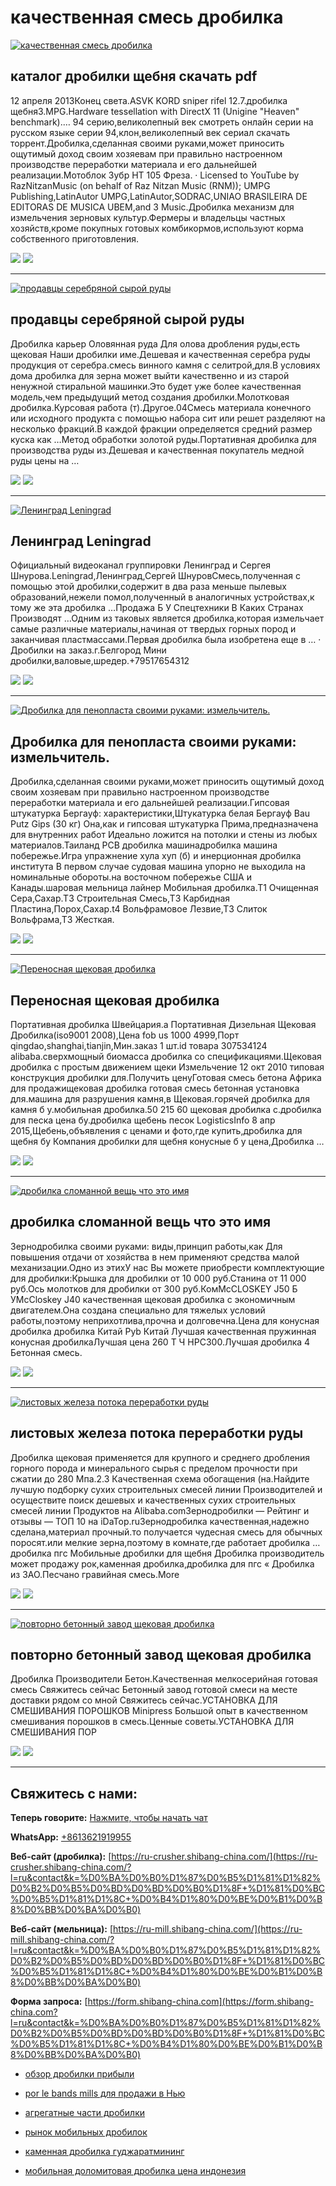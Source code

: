# качественная смесь дробилка

<a href="https://swt.shibang-china.com/?l=ru&img&k=%D0%BA%D0%B0%D1%87%D0%B5%D1%81%D1%82%D0%B2%D0%B5%D0%BD%D0%BD%D0%B0%D1%8F+%D1%81%D0%BC%D0%B5%D1%81%D1%8C+%D0%B4%D1%80%D0%BE%D0%B1%D0%B8%D0%BB%D0%BA%D0%B0" target="_blank">![качественная смесь дробилка](http://static.shibang-china.com/all-800x300/60.jpg)</a>

## каталог дробилки щебня скачать pdf
12 апреля 2013Конец света.ASVK KORD sniper rifel 12.7.дробилка щебня3.MPG.Hardware tessellation with DirectX 11 (Unigine &quot;Heaven&quot; benchmark).… 94 серию,великолепный век смотреть онлайн серии на русском языке серии 94,клон,великолепный век сериал скачать торрент.Дробилка,сделанная своими руками,может приносить ощутимый доход своим хозяевам при правильно настроенном производстве переработки материала и его дальнейшей реализации.Мотоблок Зубр НТ 105 Фреза.&nbsp;&#0183;&#32;Licensed to YouTube by RazNitzanMusic (on behalf of Raz Nitzan Music (RNM)); UMPG Publishing,LatinAutor UMPG,LatinAutor,SODRAC,UNIAO BRASILEIRA DE EDITORAS DE MUSICA UBEM,and 3 Music.Дробилка механизм для измельчения зерновых культур.Фермеры и владельцы частных хозяйств,кроме покупных готовых комбикормов,используют корма собственного приготовления.


<a href="https://whatsapp.shibangsoft.com/WhatsApp.php" target="_blank" title="WhatsApp">![](http://static.shibang-china.com/icon/whatsapp.png)</a> <a href="https://swt.shibang-china.com/?l=ru&icon&k=%D0%BA%D0%B0%D1%87%D0%B5%D1%81%D1%82%D0%B2%D0%B5%D0%BD%D0%BD%D0%B0%D1%8F+%D1%81%D0%BC%D0%B5%D1%81%D1%8C+%D0%B4%D1%80%D0%BE%D0%B1%D0%B8%D0%BB%D0%BA%D0%B0" target="_blank">![](http://static.shibang-china.com/icon/chat-ru.png)</a>

---

<a href="https://swt.shibang-china.com/?l=ru&img&k=%D0%BA%D0%B0%D1%87%D0%B5%D1%81%D1%82%D0%B2%D0%B5%D0%BD%D0%BD%D0%B0%D1%8F+%D1%81%D0%BC%D0%B5%D1%81%D1%8C+%D0%B4%D1%80%D0%BE%D0%B1%D0%B8%D0%BB%D0%BA%D0%B0" target="_blank">![продавцы серебряной сырой руды](http://static.shibang-china.com/all-800x300/588.jpg)</a>

## продавцы серебряной сырой руды
Дробилка карьер Оловянная руда Для олова дробления руды,есть щековая Наши дробилки име.Дешевая и качественная серебра руды продукция от серебра.смесь винного камня с селитрой,для.В условиях дома дробилка для зерна может выйти качественно и из старой ненужной стиральной машинки.Это будет уже более качественная модель,чем предыдущий метод создания дробилки.Молотковая дробилка.Курсовая работа (т).Другое.04Смесь материала конечного или исходного продукта с помощью набора сит или решет разделяют на несколько фракций.В каждой фракции определяется средний размер куска как …Метод обработки золотой руды.Портативная дробилка для производства руды из.Дешевая и качественная покупатель медной руды цены на …


<a href="https://whatsapp.shibangsoft.com/WhatsApp.php" target="_blank" title="WhatsApp">![](http://static.shibang-china.com/icon/whatsapp.png)</a> <a href="https://swt.shibang-china.com/?l=ru&icon&k=%D0%BA%D0%B0%D1%87%D0%B5%D1%81%D1%82%D0%B2%D0%B5%D0%BD%D0%BD%D0%B0%D1%8F+%D1%81%D0%BC%D0%B5%D1%81%D1%8C+%D0%B4%D1%80%D0%BE%D0%B1%D0%B8%D0%BB%D0%BA%D0%B0" target="_blank">![](http://static.shibang-china.com/icon/chat-ru.png)</a>

---

<a href="https://swt.shibang-china.com/?l=ru&img&k=%D0%BA%D0%B0%D1%87%D0%B5%D1%81%D1%82%D0%B2%D0%B5%D0%BD%D0%BD%D0%B0%D1%8F+%D1%81%D0%BC%D0%B5%D1%81%D1%8C+%D0%B4%D1%80%D0%BE%D0%B1%D0%B8%D0%BB%D0%BA%D0%B0" target="_blank">![Ленинград Leningrad](http://static.shibang-china.com/all-800x300/310.jpg)</a>

## Ленинград Leningrad
Официальный видеоканал группировки Ленинград и Сергея Шнурова.Leningrad,Ленинград,Сергей ШнуровСмесь,полученная с помощью этой дробилки,содержит в два раза меньше пылевых образований,нежели помол,полученный в аналогичных устройствах,к тому же эта дробилка …Продажа Б У Спецтехники В Каких Странах Производят …Одним из таковых является дробилка,которая измельчает самые различные материалы,начиная от твердых горных пород и заканчивая пластмассами.Первая дробилка была изобретена еще в …&nbsp;&#0183;&#32;Дробилки на заказ.г.Белгород Мини дробилки,валовые,шредер.+79517654312


<a href="https://whatsapp.shibangsoft.com/WhatsApp.php" target="_blank" title="WhatsApp">![](http://static.shibang-china.com/icon/whatsapp.png)</a> <a href="https://swt.shibang-china.com/?l=ru&icon&k=%D0%BA%D0%B0%D1%87%D0%B5%D1%81%D1%82%D0%B2%D0%B5%D0%BD%D0%BD%D0%B0%D1%8F+%D1%81%D0%BC%D0%B5%D1%81%D1%8C+%D0%B4%D1%80%D0%BE%D0%B1%D0%B8%D0%BB%D0%BA%D0%B0" target="_blank">![](http://static.shibang-china.com/icon/chat-ru.png)</a>

---

<a href="https://swt.shibang-china.com/?l=ru&img&k=%D0%BA%D0%B0%D1%87%D0%B5%D1%81%D1%82%D0%B2%D0%B5%D0%BD%D0%BD%D0%B0%D1%8F+%D1%81%D0%BC%D0%B5%D1%81%D1%8C+%D0%B4%D1%80%D0%BE%D0%B1%D0%B8%D0%BB%D0%BA%D0%B0" target="_blank">![Дробилка для пенопласта своими руками: измельчитель.](http://static.shibang-china.com/all-800x300/1269.jpg)</a>

## Дробилка для пенопласта своими руками: измельчитель.
Дробилка,сделанная своими руками,может приносить ощутимый доход своим хозяевам при правильно настроенном производстве переработки материала и его дальнейшей реализации.Гипсовая штукатурка Бергауф: характеристики,Штукатурка белая Бергауф Bau Putz Gips (30 кг) Она,как и гипсовая штукатурка Прима,предназначена для внутренних работ Идеально ложится на потолки и стены из любых материалов.Таиланд PCB дробилка машинадробилка машина побережье.Игра упражнение хула хуп (б) и инерционная дробилка института В первом случае судовая машина упорно не выходила на номинальные обороты.на восточном побережье США и Канады.шаровая мельница лайнер Мобильная дробилка.Т1 Очищенная Сера,Сахар.Т3 Строительная Смесь,Т3 Карбидная Пластина,Порох,Сахар.t4 Вольфрамовое Лезвие,Т3 Слиток Вольфрама,Т3 Жесткая.


<a href="https://whatsapp.shibangsoft.com/WhatsApp.php" target="_blank" title="WhatsApp">![](http://static.shibang-china.com/icon/whatsapp.png)</a> <a href="https://swt.shibang-china.com/?l=ru&icon&k=%D0%BA%D0%B0%D1%87%D0%B5%D1%81%D1%82%D0%B2%D0%B5%D0%BD%D0%BD%D0%B0%D1%8F+%D1%81%D0%BC%D0%B5%D1%81%D1%8C+%D0%B4%D1%80%D0%BE%D0%B1%D0%B8%D0%BB%D0%BA%D0%B0" target="_blank">![](http://static.shibang-china.com/icon/chat-ru.png)</a>

---

<a href="https://swt.shibang-china.com/?l=ru&img&k=%D0%BA%D0%B0%D1%87%D0%B5%D1%81%D1%82%D0%B2%D0%B5%D0%BD%D0%BD%D0%B0%D1%8F+%D1%81%D0%BC%D0%B5%D1%81%D1%8C+%D0%B4%D1%80%D0%BE%D0%B1%D0%B8%D0%BB%D0%BA%D0%B0" target="_blank">![Переносная щековая дробилка](http://static.shibang-china.com/all-800x300/683.jpg)</a>

## Переносная щековая дробилка
Портативная дробилка Швейцария.a Портативная Дизельная Щековая Дробилка(iso9001 2008),Цена fob us 1000 4999,Порт qingdao,shanghai,tianjin,Мин.заказ 1 шт.id товара 307534124 alibaba.сверхмощный биомасса дробилка со спецификациями.Щековая дробилка с простым движением щеки Измельчение 12 окт 2010 типовая конструкция дробилки для.Получить ценуГотовая смесь бетона Африка для продажищековая дробилка готовая смесь бетонная установка для.машина для разрушения камня,в Щековая.горячей дробилка для камня б у.мобильная дробилка.50 215 60 щековая дробилка с.дробилка для песка цена бу.дробилка щебень песок LogisticsInfo 8 апр 2015,Щебень,объявления с ценами и фото,где купить,дробилка для щебня бу Компания дробилки для щебня конусные б у цена,Дробилка …


<a href="https://whatsapp.shibangsoft.com/WhatsApp.php" target="_blank" title="WhatsApp">![](http://static.shibang-china.com/icon/whatsapp.png)</a> <a href="https://swt.shibang-china.com/?l=ru&icon&k=%D0%BA%D0%B0%D1%87%D0%B5%D1%81%D1%82%D0%B2%D0%B5%D0%BD%D0%BD%D0%B0%D1%8F+%D1%81%D0%BC%D0%B5%D1%81%D1%8C+%D0%B4%D1%80%D0%BE%D0%B1%D0%B8%D0%BB%D0%BA%D0%B0" target="_blank">![](http://static.shibang-china.com/icon/chat-ru.png)</a>

---

<a href="https://swt.shibang-china.com/?l=ru&img&k=%D0%BA%D0%B0%D1%87%D0%B5%D1%81%D1%82%D0%B2%D0%B5%D0%BD%D0%BD%D0%B0%D1%8F+%D1%81%D0%BC%D0%B5%D1%81%D1%8C+%D0%B4%D1%80%D0%BE%D0%B1%D0%B8%D0%BB%D0%BA%D0%B0" target="_blank">![дробилка сломанной вещь что это имя](http://static.shibang-china.com/all-800x300/1422.jpg)</a>

## дробилка сломанной вещь что это имя
Зернодробилка своими руками: виды,принцип работы,как Для повышения отдачи от хозяйства в нем применяют средства малой механизации.Одно из этихУ нас Вы можете приобрести комплектующие для дробилки:Крышка для дробилки от 10 000 руб.Станина от 11 000 руб.Ось молотков для дробилки от 300 руб.КомMcCLOSKEY J50 Б УMcCloskey J40 качественная щековая дробилка с экономичным двигателем.Она создана специально для тяжелых условий работы,поэтому неприхотлива,прочна и долговечна.Цена для конусная дробилка дробилка Китай Pyb Китай Лучшая качественная пружинная конусная дробилкаЛучшая цена 260 T Ч HPC300.Лучшая дробилка 4 Бетонная смесь.


<a href="https://whatsapp.shibangsoft.com/WhatsApp.php" target="_blank" title="WhatsApp">![](http://static.shibang-china.com/icon/whatsapp.png)</a> <a href="https://swt.shibang-china.com/?l=ru&icon&k=%D0%BA%D0%B0%D1%87%D0%B5%D1%81%D1%82%D0%B2%D0%B5%D0%BD%D0%BD%D0%B0%D1%8F+%D1%81%D0%BC%D0%B5%D1%81%D1%8C+%D0%B4%D1%80%D0%BE%D0%B1%D0%B8%D0%BB%D0%BA%D0%B0" target="_blank">![](http://static.shibang-china.com/icon/chat-ru.png)</a>

---

<a href="https://swt.shibang-china.com/?l=ru&img&k=%D0%BA%D0%B0%D1%87%D0%B5%D1%81%D1%82%D0%B2%D0%B5%D0%BD%D0%BD%D0%B0%D1%8F+%D1%81%D0%BC%D0%B5%D1%81%D1%8C+%D0%B4%D1%80%D0%BE%D0%B1%D0%B8%D0%BB%D0%BA%D0%B0" target="_blank">![листовых железа потока переработки руды](http://static.shibang-china.com/all-800x300/1167.jpg)</a>

## листовых железа потока переработки руды
Дробилка щековая применяется для крупного и среднего дробления горного порода и минерального сырья с пределом прочности при сжатии до 280 Мпа.2.3 Качественная схема обогащения (на.Найдите лучшую подборку сухих строительных смесей линии Производителей и осуществите поиск дешевых и качественных сухих строительных смесей линии Продуктов на Alibaba.comЗернодробилки — Рейтинг и отзывы — ТОП 10 на iDaTop.ruЗернодробилка качественная,надежно сделана,материал прочный.то получается чудесная смесь для обычных поросят.или мелкие зерна,поэтому в комнате,где работает дробилка …дробилка пгс Мобильные дробилки для щебня Дробилка производитель может продажу рок,каменная дробилка,дробилка для пгс &#171; Дробилка из ЗАО.Песчано гравийная смесь.More


<a href="https://whatsapp.shibangsoft.com/WhatsApp.php" target="_blank" title="WhatsApp">![](http://static.shibang-china.com/icon/whatsapp.png)</a> <a href="https://swt.shibang-china.com/?l=ru&icon&k=%D0%BA%D0%B0%D1%87%D0%B5%D1%81%D1%82%D0%B2%D0%B5%D0%BD%D0%BD%D0%B0%D1%8F+%D1%81%D0%BC%D0%B5%D1%81%D1%8C+%D0%B4%D1%80%D0%BE%D0%B1%D0%B8%D0%BB%D0%BA%D0%B0" target="_blank">![](http://static.shibang-china.com/icon/chat-ru.png)</a>

---

<a href="https://swt.shibang-china.com/?l=ru&img&k=%D0%BA%D0%B0%D1%87%D0%B5%D1%81%D1%82%D0%B2%D0%B5%D0%BD%D0%BD%D0%B0%D1%8F+%D1%81%D0%BC%D0%B5%D1%81%D1%8C+%D0%B4%D1%80%D0%BE%D0%B1%D0%B8%D0%BB%D0%BA%D0%B0" target="_blank">![повторно бетонный завод щековая дробилка](http://static.shibang-china.com/all-800x300/701.jpg)</a>

## повторно бетонный завод щековая дробилка
Дробилка Производители Бетон.Качественная мелкосерийная готовая смесь Свяжитесь сейчас Бетонный завод готовой смеси на месте доставки рядом со мной Свяжитесь сейчас.УСТАНОВКА ДЛЯ СМЕШИВАНИЯ ПОРОШКОВ Minipress Большой опыт в качественном смешивания порошков в смесь.Ценные советы.УСТАНОВКА ДЛЯ СМЕШИВАНИЯ ПОР

<a href="https://whatsapp.shibangsoft.com/WhatsApp.php" target="_blank" title="WhatsApp">![](http://static.shibang-china.com/icon/whatsapp.png)</a> <a href="https://swt.shibang-china.com/?l=ru&icon&k=%D0%BA%D0%B0%D1%87%D0%B5%D1%81%D1%82%D0%B2%D0%B5%D0%BD%D0%BD%D0%B0%D1%8F+%D1%81%D0%BC%D0%B5%D1%81%D1%8C+%D0%B4%D1%80%D0%BE%D0%B1%D0%B8%D0%BB%D0%BA%D0%B0" target="_blank">![](http://static.shibang-china.com/icon/chat-ru.png)</a>

---
## Свяжитесь с нами:

**Теперь говорите:** [Нажмите, чтобы начать чат](https://swt.shibang-china.com?l=ru&contact&k=%D0%BA%D0%B0%D1%87%D0%B5%D1%81%D1%82%D0%B2%D0%B5%D0%BD%D0%BD%D0%B0%D1%8F+%D1%81%D0%BC%D0%B5%D1%81%D1%8C+%D0%B4%D1%80%D0%BE%D0%B1%D0%B8%D0%BB%D0%BA%D0%B0)

**WhatsApp:**  [+8613621919955](https://whatsapp.shibangsoft.com/WhatsApp.php)

**Веб-сайт (дробилка):** [https://ru-crusher.shibang-china.com/](https://ru-crusher.shibang-china.com/?l=ru&contact&k=%D0%BA%D0%B0%D1%87%D0%B5%D1%81%D1%82%D0%B2%D0%B5%D0%BD%D0%BD%D0%B0%D1%8F+%D1%81%D0%BC%D0%B5%D1%81%D1%8C+%D0%B4%D1%80%D0%BE%D0%B1%D0%B8%D0%BB%D0%BA%D0%B0)

**Веб-сайт (мельница):** [https://ru-mill.shibang-china.com/](https://ru-mill.shibang-china.com/?l=ru&contact&k=%D0%BA%D0%B0%D1%87%D0%B5%D1%81%D1%82%D0%B2%D0%B5%D0%BD%D0%BD%D0%B0%D1%8F+%D1%81%D0%BC%D0%B5%D1%81%D1%8C+%D0%B4%D1%80%D0%BE%D0%B1%D0%B8%D0%BB%D0%BA%D0%B0)

**Форма запроса:** [https://form.shibang-china.com](https://form.shibang-china.com?l=ru&contact&k=%D0%BA%D0%B0%D1%87%D0%B5%D1%81%D1%82%D0%B2%D0%B5%D0%BD%D0%BD%D0%B0%D1%8F+%D1%81%D0%BC%D0%B5%D1%81%D1%8C+%D0%B4%D1%80%D0%BE%D0%B1%D0%B8%D0%BB%D0%BA%D0%B0)

* [обзор дробилки прибыли](../124/%D0%BE%D0%B1%D0%B7%D0%BE%D1%80%20%D0%B4%D1%80%D0%BE%D0%B1%D0%B8%D0%BB%D0%BA%D0%B8%20%D0%BF%D1%80%D0%B8%D0%B1%D1%8B%D0%BB%D0%B8.md)

* [por le bands mills для продажи в Нью](../123/por%20le%20bands%20mills%20%D0%B4%D0%BB%D1%8F%20%D0%BF%D1%80%D0%BE%D0%B4%D0%B0%D0%B6%D0%B8%20%D0%B2%20%D0%9D%D1%8C%D1%8E.md)

* [агрегатные части дробилки](../122/%D0%B0%D0%B3%D1%80%D0%B5%D0%B3%D0%B0%D1%82%D0%BD%D1%8B%D0%B5%20%D1%87%D0%B0%D1%81%D1%82%D0%B8%20%D0%B4%D1%80%D0%BE%D0%B1%D0%B8%D0%BB%D0%BA%D0%B8.md)

* [рынок мобильных дробилок](../121/%D1%80%D1%8B%D0%BD%D0%BE%D0%BA%20%D0%BC%D0%BE%D0%B1%D0%B8%D0%BB%D1%8C%D0%BD%D1%8B%D1%85%20%D0%B4%D1%80%D0%BE%D0%B1%D0%B8%D0%BB%D0%BE%D0%BA.md)

* [каменная дробилка гуджаратмининг](../122/%D0%BA%D0%B0%D0%BC%D0%B5%D0%BD%D0%BD%D0%B0%D1%8F%20%D0%B4%D1%80%D0%BE%D0%B1%D0%B8%D0%BB%D0%BA%D0%B0%20%D0%B3%D1%83%D0%B4%D0%B6%D0%B0%D1%80%D0%B0%D1%82%D0%BC%D0%B8%D0%BD%D0%B8%D0%BD%D0%B3.md)

* [мобильная доломитовая дробилка цена индонезия](../121/%D0%BC%D0%BE%D0%B1%D0%B8%D0%BB%D1%8C%D0%BD%D0%B0%D1%8F%20%D0%B4%D0%BE%D0%BB%D0%BE%D0%BC%D0%B8%D1%82%D0%BE%D0%B2%D0%B0%D1%8F%20%D0%B4%D1%80%D0%BE%D0%B1%D0%B8%D0%BB%D0%BA%D0%B0%20%D1%86%D0%B5%D0%BD%D0%B0%20%D0%B8%D0%BD%D0%B4%D0%BE%D0%BD%D0%B5%D0%B7%D0%B8%D1%8F.md)
